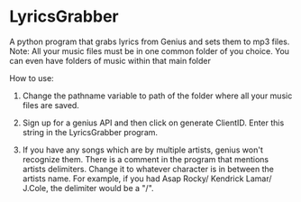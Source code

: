 # LyricsGrabber
A python program that grabs lyrics from Genius and sets them to mp3 files. Note: All your music files must be in one common folder of you choice. You can even have folders of music within that main folder

How to use:
1. Change the pathname variable to path of the folder where all your music files are saved.

2. Sign up for a genius API and then click on generate ClientID. Enter this string in the LyricsGrabber program.

3. If you have any songs which are by multiple artists, genius won't recognize them. There is a comment in the program that mentions artists delimiters. Change it to whatever character is in between the artists name. For example, if you had Asap Rocky/ Kendrick Lamar/ J.Cole, the delimiter would be a "/".
